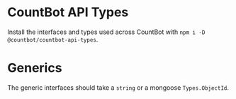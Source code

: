 # CountBot API Types

Install the interfaces and types used across CountBot with `npm i -D @countbot/countbot-api-types`.

# Generics

The generic interfaces should take a `string` or a mongoose `Types.ObjectId`.
